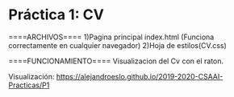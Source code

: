 # Práctica 1: CV

====ARCHIVOS====
1)Pagina principal index.html (Funciona correctamente en cualquier navegador)
2)Hoja de estilos(CV.css)

====FUNCIONAMIENTO====
Visualizacion del Cv con el raton.

Visualización:
https://alejandroeslo.github.io/2019-2020-CSAAI-Practicas/P1
